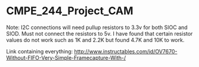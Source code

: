 # CMPE_244_Project_CAM

Note:
I2C connections will need pullup resistors to 3.3v for both SIOC and SIOD.
 Must not connect the resistors to 5v.
I have found that certain resistor values do not work such as 1K and 2.2K but found 4.7K and 10K to work.

Link containing everything:
http://www.instructables.com/id/OV7670-Without-FIFO-Very-Simple-Framecapture-With-/